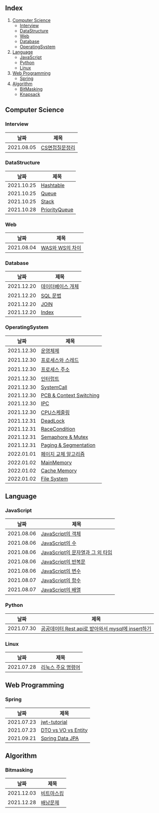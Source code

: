 ## Index
1. [Computer Science](#computer-science)  
    - [Interview](#interview)
    - [DataStructure](#datastructure)
    - [Web](#web)
    - [Database](#database)
    - [OperatingSystem](#operatingsystem)
2. [Language](#language)
    - [JavaScript](#javascript)
    - [Python](#python)
    - [Linux](#linux)    
3. [Web Programming](#web-programming)
    - [Spring](#spring)
4. [Algorithm](#algorithm)
    - [BitMasking](#bitmasking)
    - [Knapsack](#knapsack)

## Computer Science
### Interview
|날짜|제목|
|---|---|
|2021.08.05|[CS면접질문정리](https://github.com/kimmy01/Today.I.Learned/blob/main/CS/CS%EB%A9%B4%EC%A0%91%EC%A7%88%EB%AC%B8%EC%A0%95%EB%A6%AC.md)|

### DataStructure
|날짜|제목|
|---|---|
|2021.10.25|[Hashtable](https://github.com/kimmy01/Today.I.Learned/blob/main/CS/DataStructure/Hashtable.md)|
|2021.10.25|[Queue](https://github.com/kimmy01/Today.I.Learned/blob/main/CS/DataStructure/Queue.md)|
|2021.10.25|[Stack](https://github.com/kimmy01/Today.I.Learned/blob/main/CS/DataStructure/Stack.md)|
|2021.10.28|[PriorityQueue](https://github.com/kimmy01/Today.I.Learned/blob/main/CS/DataStructure/PriorityQueue.md)|

### Web
|날짜|제목|
|---|---|
|2021.08.04|[WAS와 WS의 차이](https://github.com/kimmy01/Today.I.Learned/blob/main/Web/WAS%EC%99%80%20WS%EC%9D%98%20%EC%B0%A8%EC%9D%B4.md)|

### Database
|날짜|제목|
|---|---|
|2021.12.20|[데이터베이스 개체](https://github.com/kimmy01/Today.I.Learned/blob/main/CS/Database/%EB%8D%B0%EC%9D%B4%ED%84%B0%EB%B2%A0%EC%9D%B4%EC%8A%A4%20%EA%B0%9C%EC%B2%B4.md)|
|2021.12.20|[SQL 문법](https://github.com/kimmy01/Today.I.Learned/blob/main/CS/Database/SQL%20%EB%AC%B8%EB%B2%95.md)|
|2021.12.20|[JOIN](https://github.com/kimmy01/Today.I.Learned/blob/main/CS/Database/JOIN.md)|
|2021.12.20|[Index](https://github.com/kimmy01/Today.I.Learned/blob/main/CS/Database/Index.md)|

### OperatingSystem
|날짜|제목|
|---|---|
|2021.12.30|[운영체제](https://github.com/kimmy01/Today.I.Learned/blob/main/CS/OS/%EC%9A%B4%EC%98%81%EC%B2%B4%EC%A0%9C.md)|
|2021.12.30|[프로세스와 스레드](https://github.com/kimmy01/Today.I.Learned/blob/main/CS/OS/%ED%94%84%EB%A1%9C%EC%84%B8%EC%8A%A4%EC%99%80%20%EC%8A%A4%EB%A0%88%EB%93%9C.md)|
|2021.12.30|[프로세스 주소](https://github.com/kimmy01/Today.I.Learned/blob/main/CS/OS/%ED%94%84%EB%A1%9C%EC%84%B8%EC%8A%A4%20%EC%A3%BC%EC%86%8C%20%EA%B3%B5%EA%B0%84.md)|
|2021.12.30|[인터럽트](https://github.com/kimmy01/Today.I.Learned/blob/main/CS/OS/%EC%9D%B8%ED%84%B0%EB%9F%BD%ED%8A%B8.md)|
|2021.12.30|[SystemCall](https://github.com/kimmy01/Today.I.Learned/blob/main/CS/OS/System%20Call.md)|
|2021.12.30|[PCB & Context Switching](https://github.com/kimmy01/Today.I.Learned/blob/main/CS/OS/PCB%20%26%20Context%20Switching.md)|
|2021.12.30|[IPC](https://github.com/kimmy01/Today.I.Learned/blob/main/CS/OS/IPC.md)|
|2021.12.30|[CPU스케줄링](https://github.com/kimmy01/Today.I.Learned/blob/main/CS/OS/CPU%EC%8A%A4%EC%BC%80%EC%A4%84%EB%A7%81.md)|
|2021.12.31|[DeadLock](https://github.com/kimmy01/Today.I.Learned/blob/main/CS/OS/DeadLock.md)|
|2021.12.31|[RaceCondition](https://github.com/kimmy01/Today.I.Learned/blob/main/CS/OS/RaceCondition.md)|
|2021.12.31|[Semaphore & Mutex](https://github.com/kimmy01/Today.I.Learned/blob/main/CS/OS/Semaphore%20%26%20Mutex.md)|
|2021.12.31|[Paging & Segmentation](https://github.com/kimmy01/Today.I.Learned/blob/main/CS/OS/Paging%20%26%20Segmentation.md)|
|2022.01.01|[페이지 교체 알고리즘](https://github.com/kimmy01/Today.I.Learned/blob/main/CS/OS/%ED%8E%98%EC%9D%B4%EC%A7%80%20%EA%B5%90%EC%B2%B4%20%EC%95%8C%EA%B3%A0%EB%A6%AC%EC%A6%98.md)|
|2022.01.02|[MainMemory](https://github.com/kimmy01/Today.I.Learned/blob/main/CS/OS/MainMemory.md)|
|2022.01.02|[Cache Memory](https://github.com/kimmy01/Today.I.Learned/blob/main/CS/OS/Cache%20Memory.md)|
|2022.01.02|[File System](https://github.com/kimmy01/Today.I.Learned/blob/main/CS/OS/File%20System.md)|

## Language
### JavaScript
|날짜|제목|
|---|---|
|2021.08.06|[JavaScript의 객체](https://github.com/kimmy01/Today.I.Learned/blob/main/Language/JavaScript/JavaScript%EC%9D%98%20%EA%B0%9D%EC%B2%B4.md)|
|2021.08.06|[JavaScript의 수](https://github.com/kimmy01/Today.I.Learned/commits/main/Language/JavaScript/JavaScript%EC%9D%98%20%EC%88%98.md)|
|2021.08.06|[JavaScript의 문자열과 그 외 타입](https://github.com/kimmy01/Today.I.Learned/blob/main/JavaScript/Language/JavaScript%EC%9D%98%20%EB%AC%B8%EC%9E%90%EC%97%B4%EA%B3%BC%20%EA%B7%B8%20%EC%99%B8%20%ED%83%80%EC%9E%85.md)|
|2021.08.06|[JavaScript의 반복문](https://github.com/kimmy01/Today.I.Learned/blob/main/Language/JavaScript/JavaScript%EC%9D%98%20%EB%B0%98%EB%B3%B5%EB%AC%B8.md)|
|2021.08.06|[JavaScript의 변수](https://github.com/kimmy01/Today.I.Learned/blob/main/Language/JavaScript/JavaScript%EC%9D%98%20%EB%B3%80%EC%88%98.md)|
|2021.08.07|[JavaScript의 함수](https://github.com/kimmy01/Today.I.Learned/blob/main/Language/JavaScript/JavaScript%EC%9D%98%20%ED%95%A8%EC%88%98.md)|
|2021.08.07|[JavaScript의 배열](https://github.com/kimmy01/Today.I.Learned/blob/main/Language/JavaScript/JavaScript%EC%9D%98%20%EB%B0%B0%EC%97%B4.md)|

### Python
|날짜|제목|
|---|---|
|2021.07.30|[공공데이터 Rest api로 받아와서 mysql에 insert하기](https://github.com/kimmy01/Today.I.Learned/blob/main/Language/Python/%EA%B3%B5%EA%B3%B5%EB%8D%B0%EC%9D%B4%ED%84%B0%20Rest%20api%EB%A1%9C%20%EB%B0%9B%EC%95%84%EC%99%80%EC%84%9C%20mysql%EC%97%90%20insert%ED%95%98%EA%B8%B0.py)|

### Linux
|날짜|제목|
|---|---|
|2021.07.28|[리눅스 주요 명령어](https://github.com/kimmy01/Today.I.Learned/blob/main/Language/Linux/%EB%A6%AC%EB%88%85%EC%8A%A4%20%EC%A3%BC%EC%9A%94%20%EB%AA%85%EB%A0%B9%EC%96%B4.md)|

## Web Programming
### Spring
|날짜|제목|
|---|---|
|2021.07.23|[jwt-tutorial](https://github.com/kimmy01/Today.I.Learned/tree/main/Spring/jwt-tutorial)|
|2021.07.23|[DTO vs VO vs Entity](https://github.com/kimmy01/Today.I.Learned/blob/main/Spring/DTO%20vs%20VO%20vs%20Entity.md)|
|2021.09.21|[Spring Data JPA](https://github.com/kimmy01/Today.I.Learned/blob/main/Spring/Spring%20Data%20JPA.md)|

## Algorithm
### Bitmasking
|날짜|제목|
|---|---|
|2021.12.03|[비트마스킹](https://github.com/kimmy01/Today.I.Learned/blob/main/Algorithm/BitMasking.md)|
|2021.12.28|[배낭문제](https://github.com/kimmy01/Today.I.Learned/blob/main/Algorithm/Knapsack.md)|

